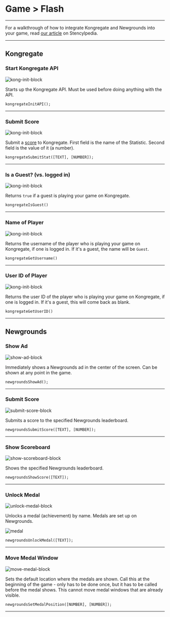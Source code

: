 # Game > Flash

***

For a walkthrough of how to integrate Kongregate and Newgrounds into your game, read [our article](http://www.stencyl.com/help/view/kongregate-mochi-newgrounds/) on Stencylpedia.

***

## Kongregate

### Start Kongregate API

![kong-init-block](http://static.stencyl.com/pedia2/block-images/8%20-%20Game/3%20-%20Flash/kong-init.png)

Starts up the Kongregate API. Must be used before doing anything with the API.

```
kongregateInitAPI();
```

***

### Submit Score

![kong-init-block](http://static.stencyl.com/pedia2/block-images/8%20-%20Game/3%20-%20Flash/kong-submit.png)

Submit a [score](http://developers.kongregate.com/docs/kongregate-apis/stats) to Kongregate. First field is the name of the Statistic. Second field is the value of it (a number).

```
kongregateSubmitStat([TEXT], [NUMBER]);
```

***

### Is a Guest? (vs. logged in)

![kong-init-block](http://static.stencyl.com/pedia2/block-images/8%20-%20Game/3%20-%20Flash/kong-guest.png)

Returns `true` if a guest is playing your game on Kongregate.

```
kongregateIsGuest()
```

***

### Name of Player

![kong-init-block](http://static.stencyl.com/pedia2/block-images/8%20-%20Game/3%20-%20Flash/kong-name.png)

Returns the username of the player who is playing your game on Kongregate, if one is logged in. If it's a guest, the name will be `Guest`.

```
kongregateGetUsername()
```

***

### User ID of Player

![kong-init-block](http://static.stencyl.com/pedia2/block-images/8%20-%20Game/3%20-%20Flash/kong-userid.png)

Returns the user ID of the player who is playing your game on Kongregate, if one is logged in. If it's a guest, this will come back as blank.

```
kongregateGetUserID()
```

***

## Newgrounds

### Show Ad

![show-ad-block](http://static.stencyl.com/pedia2/block-images/8%20-%20Game/3%20-%20Flash/newgrounds-ad-show.png)

Immediately shows a Newgrounds ad in the center of the screen. Can be shown at any point in the game.

```
newgroundsShowAd();
```

***

### Submit Score

![submit-score-block](http://static.stencyl.com/pedia2/block-images/8%20-%20Game/3%20-%20Flash/newgrounds-score-submit.png)

Submits a score to the specified Newgrounds leaderboard.

```
newgroundsSubmitScore([TEXT], [NUMBER]);
```

***

### Show Scoreboard

![show-scoreboard-block](http://static.stencyl.com/pedia2/block-images/8%20-%20Game/3%20-%20Flash/newgrounds-score-show.png)

Shows the specified Newgrounds leaderboard.

```
newgroundsShowScore([TEXT]);
```

***

### Unlock Medal

![unlock-medal-block](http://static.stencyl.com/pedia2/block-images/8%20-%20Game/3%20-%20Flash/newgrounds-medal-achieved.png)

Unlocks a medal (achievement) by name. Medals are set up on Newgrounds.

![medal](http://static.stencyl.com/pedia2/ch5/third/image11.png)

```
newgroundsUnlockMedal([TEXT]);
```

***

### Move Medal Window

![move-medal-block](http://static.stencyl.com/pedia2/block-images/8%20-%20Game/3%20-%20Flash/newgrounds-medal-move.png)

Sets the default location where the medals are shown. Call this at the beginning of the game - only has to be done once, but it has to be called before the medal shows. This cannot move medal windows that are already visible.

```
newgroundsSetMedalPosition([NUMBER], [NUMBER]);
```

***
